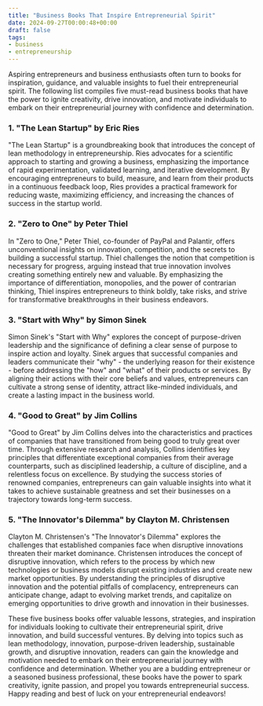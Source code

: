 ```yaml
---
title: "Business Books That Inspire Entrepreneurial Spirit"
date: 2024-09-27T00:00:48+00:00
draft: false
tags: 
- business
- entrepreneurship
---
```


Aspiring entrepreneurs and business enthusiasts often turn to books for inspiration, guidance, and valuable insights to fuel their entrepreneurial spirit. The following list compiles five must-read business books that have the power to ignite creativity, drive innovation, and motivate individuals to embark on their entrepreneurial journey with confidence and determination.

### 1. "The Lean Startup" by Eric Ries

"The Lean Startup" is a groundbreaking book that introduces the concept of lean methodology in entrepreneurship. Ries advocates for a scientific approach to starting and growing a business, emphasizing the importance of rapid experimentation, validated learning, and iterative development. By encouraging entrepreneurs to build, measure, and learn from their products in a continuous feedback loop, Ries provides a practical framework for reducing waste, maximizing efficiency, and increasing the chances of success in the startup world.

### 2. "Zero to One" by Peter Thiel

In "Zero to One," Peter Thiel, co-founder of PayPal and Palantir, offers unconventional insights on innovation, competition, and the secrets to building a successful startup. Thiel challenges the notion that competition is necessary for progress, arguing instead that true innovation involves creating something entirely new and valuable. By emphasizing the importance of differentiation, monopolies, and the power of contrarian thinking, Thiel inspires entrepreneurs to think boldly, take risks, and strive for transformative breakthroughs in their business endeavors.

### 3. "Start with Why" by Simon Sinek

Simon Sinek's "Start with Why" explores the concept of purpose-driven leadership and the significance of defining a clear sense of purpose to inspire action and loyalty. Sinek argues that successful companies and leaders communicate their "why" - the underlying reason for their existence - before addressing the "how" and "what" of their products or services. By aligning their actions with their core beliefs and values, entrepreneurs can cultivate a strong sense of identity, attract like-minded individuals, and create a lasting impact in the business world.

### 4. "Good to Great" by Jim Collins

"Good to Great" by Jim Collins delves into the characteristics and practices of companies that have transitioned from being good to truly great over time. Through extensive research and analysis, Collins identifies key principles that differentiate exceptional companies from their average counterparts, such as disciplined leadership, a culture of discipline, and a relentless focus on excellence. By studying the success stories of renowned companies, entrepreneurs can gain valuable insights into what it takes to achieve sustainable greatness and set their businesses on a trajectory towards long-term success.

### 5. "The Innovator's Dilemma" by Clayton M. Christensen

Clayton M. Christensen's "The Innovator's Dilemma" explores the challenges that established companies face when disruptive innovations threaten their market dominance. Christensen introduces the concept of disruptive innovation, which refers to the process by which new technologies or business models disrupt existing industries and create new market opportunities. By understanding the principles of disruptive innovation and the potential pitfalls of complacency, entrepreneurs can anticipate change, adapt to evolving market trends, and capitalize on emerging opportunities to drive growth and innovation in their businesses.

These five business books offer valuable lessons, strategies, and inspiration for individuals looking to cultivate their entrepreneurial spirit, drive innovation, and build successful ventures. By delving into topics such as lean methodology, innovation, purpose-driven leadership, sustainable growth, and disruptive innovation, readers can gain the knowledge and motivation needed to embark on their entrepreneurial journey with confidence and determination. Whether you are a budding entrepreneur or a seasoned business professional, these books have the power to spark creativity, ignite passion, and propel you towards entrepreneurial success. Happy reading and best of luck on your entrepreneurial endeavors!